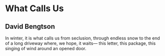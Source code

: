 # What Calls Us
## David Bengtson
In winter, it is what calls us
from seclusion, through endless snow
to the end of a long driveway
where, we hope, it waits—
this letter, this package, this
singing of wind around an opened door.